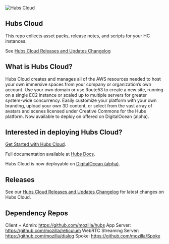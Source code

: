 ![Hubs Cloud](https://hubs-cloud.s3-us-west-1.amazonaws.com/hubs-cloud-logo.png)

## Hubs Cloud

This repo collects asset packs, release notes, and scripts for your HC instances.

See [Hubs Cloud Releases and Updates Changelog](CHANGELOG.md)

## What is Hubs Cloud?

Hubs Cloud creates and manages all of the AWS resources needed to host your own immersive spaces from your company or organization’s own account. Use your own domain or use Route53 to create a new site, running on a single EC2 instance or scaled up to multiple servers for greater system-wide concurrency. Easily customize your platform with your own branding, upload your own 3D content, or select from the vast array of avatars and scenes licensed under Creative Commons for the Hubs platform. Now available to deploy on offered on DigitalOcean (alpha).

## Interested in deploying Hubs Cloud?

[Get Started with Hubs Cloud](https://hubs.mozilla.com/cloud).

Full documentation available at [Hubs Docs](https://hubs.mozilla.com/docs/hubs-cloud-intro.html).

Hubs Cloud is now deployable on [DigitalOcean (alpha)](https://hubs.mozilla.com/docs/hubs-cloud-do-quick-start.html).

## Releases

See our [Hubs Cloud Releases and Updates Changelog](CHANGELOG.md) for latest changes on Hubs Cloud.

## Dependency Repos

Client + Admin: https://github.com/mozilla/hubs
App Server: https://github.com/mozilla/reticulum
WebRTC Streaming Server: https://github.com/mozilla/dialog
Spoke: https://github.com/mozilla/Spoke
